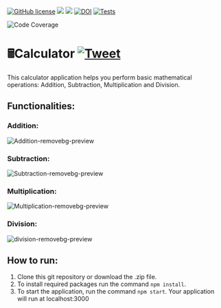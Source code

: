 [![GitHub license](https://img.shields.io/github/license/MitulPatel5522/SE-HW1)](LICENSE)
<img src =  "https://img.shields.io/badge/language-node.js-green">
<img src = "https://img.shields.io/badge/npm-v8.15.0-red">
[![DOI](https://zenodo.org/badge/528664650.svg)](https://zenodo.org/badge/latestdoi/528664650)
[![Tests](https://github.com/MitulPatel5522/SE-HW1/actions/workflows/test.yml/badge.svg)](.github/workflows/test.yml)

<!-- Begin Code Coverage -->

![Code Coverage](https://img.shields.io/badge/coverage-57.14%25-yellow)

<!-- End Code Coverage -->

# 🖩Calculator [![Tweet](https://img.shields.io/twitter/url?url=https%3A%2F%2Fgithub.com%2FMitulPatel5522%2FSE-HW1)](https://img.shields.io/twitter/url?url=https%3A%2F%2Fgithub.com%2FMitulPatel5522%2FSE-HW1)

This calculator application helps you perform basic mathematical operations: Addition, Subtraction, Multiplication and Division.

## Functionalities:

### Addition:

![Addition-removebg-preview](https://user-images.githubusercontent.com/20256401/187282817-70cc5b45-9522-4224-a218-d462ac67b678.png)

### Subtraction:

![Subtraction-removebg-preview](https://user-images.githubusercontent.com/20256401/187283035-abc626f3-48bc-4cc3-9e6e-f92ffedbef7b.png)

### Multiplication:

![Multiplication-removebg-preview](https://user-images.githubusercontent.com/20256401/187282863-3c75eb6f-dda5-4701-93a0-697982b6e727.png)

### Division:

![division-removebg-preview](https://user-images.githubusercontent.com/20256401/187282881-5200096d-29c2-4870-8e54-c921272d8162.png)

## How to run:

1. Clone this git repository or download the .zip file.
2. To install required packages run the command `npm install`.
3. To start the application, run the command `npm start`.
   Your application will run at localhost:3000
